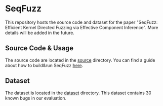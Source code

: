 # SeqFuzz
This repository hosts the source code and dataset for the paper "SeqFuzz: Efficient Kernel Directed Fuzzing via Effective Component Inference".
More details will be added in the future.

## Source Code & Usage
The source code are located in the [source](./source) directory.
You can find a guide about how to build&run SeqFuzz [here](./source/README.md).

## Dataset
The dataset is located in the [dataset](./dataset) directory.
This dataset contains 30 known bugs in our evaluation.


```
